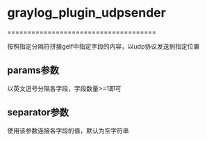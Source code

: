 # graylog_plugin_udpsender

=====================================

按照指定分隔符拼接gelf中指定字段的内容，以udp协议发送到指定位置

## params参数
以英文逗号分隔各字段，字段数量>=1即可

## separator参数
使用该参数连接各字段的值，默认为空字符串
